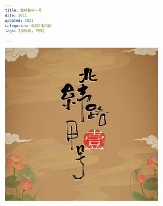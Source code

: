 ```yaml
---
title: 北纬路甲一号
date: 2021
updated: 2021
categories: 电影&电视剧
tags: [电视剧, 待播]

---
```


![](https://raw.githubusercontent.com/rhenginium/image/main/img-16226481850080d919668e27409c19c6108b9601ecb21.jpg)

